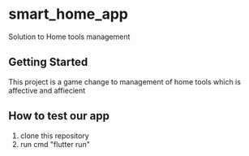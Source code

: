 # smart_home_app

Solution to Home tools management

## Getting Started

This project is a game change to management of home tools which is affective and affiecient

## How to test our app

1. clone this repository
2. run cmd "flutter run"
